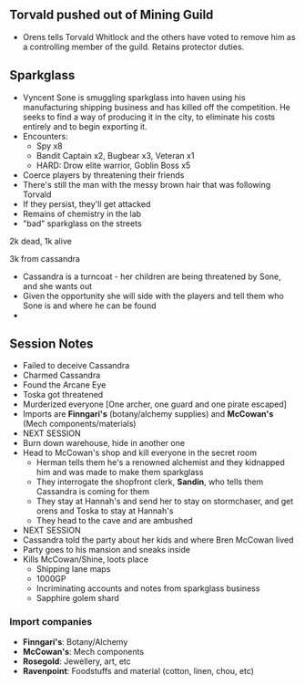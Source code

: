 ## Torvald pushed out of Mining Guild

- Orens tells Torvald Whitlock and the others have voted to remove him as a controlling member of the guild. Retains protector duties.

## Sparkglass

- Vyncent Sone is smuggling sparkglass into haven using his manufacturing shipping business and has killed off the competition. He seeks to find a way of producing it in the city, to eliminate his costs entirely and to begin exporting it.
- Encounters:
  - Spy x8
  - Bandit Captain x2, Bugbear x3, Veteran x1
  - HARD: Drow elite warrior, Goblin Boss x5
- Coerce players by threatening their friends
- There's still the man with the messy brown hair that was following Torvald
- If they persist, they'll get attacked
- Remains of chemistry in the lab
- "bad" sparkglass on the streets

2k dead, 1k alive

3k from cassandra



- Cassandra is a turncoat - her children are being threatened by Sone, and she wants out
- Given the opportunity she will side with the players and tell them who Sone is and where he can be found
- 



## Session Notes

- Failed to deceive Cassandra
- Charmed Cassandra
- Found the Arcane Eye
- Toska got threatened
- Murderized everyone [One archer, one guard and one pirate escaped]
- Imports are **Finngari's** (botany/alchemy supplies) and **McCowan's** (Mech components/materials)
- NEXT SESSION
- Burn down warehouse, hide in another one
- Head to McCowan's shop and kill everyone in the secret room
  - Herman tells them he's a renowned alchemist and they kidnapped him and was made to make them sparkglass
  - They interrogate the shopfront clerk, **Sandin**, who tells them Cassandra is coming for them
  - They stay at Hannah's and send her to stay on stormchaser, and get orens and Toska to stay at Hannah's
  - They head to the cave and are ambushed
- NEXT SESSION
- Cassandra told the party about her kids and where Bren McCowan lived
- Party goes to his mansion and sneaks inside
- Kills McCowan/Shine, loots place
  - Shipping lane maps
  - 1000GP
  - Incriminating accounts and notes from sparkglass business
  - Sapphire golem shard

### Import companies

- **Finngari's**: Botany/Alchemy
- **McCowan's**: Mech components
- **Rosegold**: Jewellery, art, etc
- **Ravenpoint**: Foodstuffs and material (cotton, linen, chou, etc)



